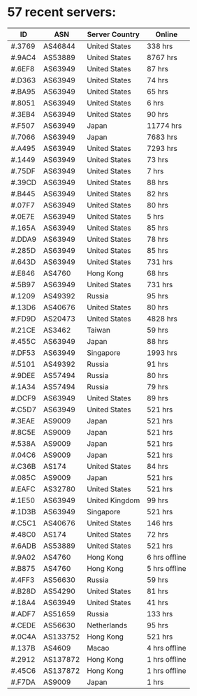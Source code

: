 # 57 recent servers:

| ID | ASN | Server Country | Online |
| ------ | ------ | ------ | ------ |
| #.3769 | AS46844 | United States | 338 hrs |
| #.9AC4 | AS53889 | United States | 8767 hrs |
| #.6EF8 | AS63949 | United States | 87 hrs |
| #.D363 | AS63949 | United States | 74 hrs |
| #.BA95 | AS63949 | United States | 65 hrs |
| #.8051 | AS63949 | United States | 6 hrs |
| #.3EB4 | AS63949 | United States | 90 hrs |
| #.F507 | AS63949 | Japan | 11774 hrs |
| #.7066 | AS63949 | Japan | 7683 hrs |
| #.A495 | AS63949 | United States | 7293 hrs |
| #.1449 | AS63949 | United States | 73 hrs |
| #.75DF | AS63949 | United States | 7 hrs |
| #.39CD | AS63949 | United States | 88 hrs |
| #.B445 | AS63949 | United States | 82 hrs |
| #.07F7 | AS63949 | United States | 80 hrs |
| #.0E7E | AS63949 | United States | 5 hrs |
| #.165A | AS63949 | United States | 85 hrs |
| #.DDA9 | AS63949 | United States | 78 hrs |
| #.285D | AS63949 | United States | 85 hrs |
| #.643D | AS63949 | United States | 731 hrs |
| #.E846 | AS4760 | Hong Kong | 68 hrs |
| #.5B97 | AS63949 | United States | 731 hrs |
| #.1209 | AS49392 | Russia | 95 hrs |
| #.13D6 | AS40676 | United States | 80 hrs |
| #.FD9D | AS20473 | United States | 4828 hrs |
| #.21CE | AS3462 | Taiwan | 59 hrs |
| #.455C | AS63949 | Japan | 88 hrs |
| #.DF53 | AS63949 | Singapore | 1993 hrs |
| #.5101 | AS49392 | Russia | 91 hrs |
| #.9DEE | AS57494 | Russia | 80 hrs |
| #.1A34 | AS57494 | Russia | 79 hrs |
| #.DCF9 | AS63949 | United States | 89 hrs |
| #.C5D7 | AS63949 | United States | 521 hrs |
| #.3EAE | AS9009 | Japan | 521 hrs |
| #.8C5E | AS9009 | Japan | 521 hrs |
| #.538A | AS9009 | Japan | 521 hrs |
| #.04C6 | AS9009 | Japan | 521 hrs |
| #.C36B | AS174 | United States | 84 hrs |
| #.085C | AS9009 | Japan | 521 hrs |
| #.EAFC | AS32780 | United States | 521 hrs |
| #.1E50 | AS63949 | United Kingdom | 99 hrs |
| #.1D3B | AS63949 | Singapore | 521 hrs |
| #.C5C1 | AS40676 | United States | 146 hrs |
| #.48C0 | AS174 | United States | 72 hrs |
| #.6ADB | AS53889 | United States | 521 hrs |
| #.9A02 | AS4760 | Hong Kong | 6 hrs offline |
| #.B875 | AS4760 | Hong Kong | 5 hrs offline |
| #.4FF3 | AS56630 | Russia | 59 hrs |
| #.B28D | AS54290 | United States | 81 hrs |
| #.18A4 | AS63949 | United States | 41 hrs |
| #.ADF7 | AS51659 | Russia | 133 hrs |
| #.CEDE | AS56630 | Netherlands | 95 hrs |
| #.0C4A | AS133752 | Hong Kong | 521 hrs |
| #.137B | AS4609 | Macao | 4 hrs offline |
| #.2912 | AS137872 | Hong Kong | 1 hrs offline |
| #.45C6 | AS137872 | Hong Kong | 1 hrs offline |
| #.F7DA | AS9009 | Japan | 1 hrs |

